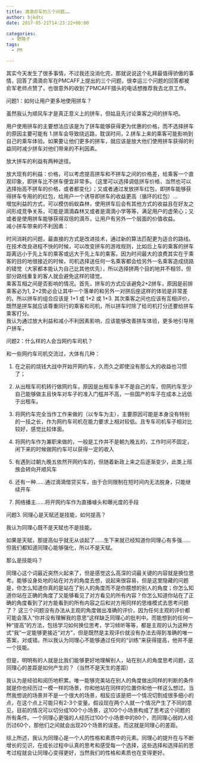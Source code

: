 ```yaml
---
title: 滴滴俞军的三个问题……
author: bjkdtc
date: 2017-05-21T14:23:22+00:00

categories:
  - 野路子
tags:
  - PM

---
```

其实今天发生了很多事情，不过我还没消化完，那就说说这个礼拜最值得骄傲的事情，回答了滴滴俞军在PMCAFF上提出的三个问题，很幸运三个问题的回答都被俞军老师点赞了，也很意外的收到了PMCAFF猎头的电话想推荐我去北京工作。

问题1：如何让用户更多地使用拼车？

虽然我认为顺风车才是真正意义上的拼车，但姑且先讨论乘客之间的拼车吧。

用户使用拼车的主要想法应该是为了拼车能够获得更为优惠的价格，而不选择拼车的原因主要可能有 1.拼车会导致绕远路，耽误时间，2.拼车上来的乘客可能影响到自己的乘车体验。如果要让他们更多的拼车，就应该是放大他们使用拼车获得的利益同时减少拼车对他们带来的不利因素。

放大拼车的利益有两种途径。

放大现有的利益：价格，可以考虑提高拼车和不拼车之间的价格差，给乘客一个直观印象，即拼车比不拼车便宜非常多。（这里可以选择调低拼车价格，当然也可以选择抬高不拼车的价格，或者都变化）；又或者通过发放拼车红包，即拼车能够获得拼车专用的的红包，给用户一个诱导即拼车的收益更高（循环的红包）&#8230;  
增加利益的方式，可以模仿蚂蚁森林，使用拼车后会有其他方式的收益且在好友之间形成竞争关系，可能是滴滴森林又或者是滴滴小学等等，满足用户的虚荣心；又或者是使用拼车能够获得双倍的滴币，让用户有另外一个层面的价值收益。  
减小拼车带来的不利因素：

时间消耗的问题，最直接的方式是改进技术，通过新的算法匹配更为适合的路线。在技术改良进程不快的时候，可以改变拼车的游戏规则，比如后上车的乘客的拼车距离远小于先上车的乘客或远大于先上车的乘客。因为时间最大的浪费其实在于乘客的目的地很接近的时候，司机选择送任何一名乘客都会给另外一名乘客造成绕路的错觉（大家都本能认为自己比其他优先），所以选择拼两个目的地并不相邻，但部分路线重复的客人就会避免这样的错觉。  
乘客互相之间是否影响的情况。首先，拼车的方式应该避免2+2拼车，原因是前排乘客必为1, 2+2势必会让其中一个落单的和另外一对拼后座这样的体验是非常差的。所以拼车的组合应该是 1+1 或 1+2 或 1+3. 其次乘客之间也应该有互相评价，既然是拼车就应该尊重同行的乘客和司机，所以拼车时除了给司机打分还要给拼车乘客打分。  
我认为通过放大利益和减小不利因素影响，应该能够改善拼车体验，更多地引导用户拼车，

问题2：什么样的人会当网约车司机？

和一些网约车司机交流过，大体有几种：

  1. 在之前的烧钱大战中开始开网约车，久而久之即使没有那么大的收益也习惯了；

  2. 从出租车司机转行做网约车，原因是出租车多半不是自己的车，但网约车至少自己能够做主且快车对车子的准入门槛并不高，一些国产的车子在成本上远低于出租车。

  3. 将网约车完全当作工作来做的（以专车为主），主要原因可能是本身没有特别的一技之长，作为网约车司机在能力要求上相对较低。且专车司机车子相对比较好，感觉比较体面。

  4. 将网约车作为兼职来做的，一般是工作并不是朝九晚五的，工作时间不固定，闲下来的时候做网约车可以获得一定的收入

  5. 有遇到过朝九晚五依然开网约车的，但随着新政上来之后逐渐变少，此类上班族会转向开顺风车

  6. 还有一种……通过滴滴借贷买车，由于合同限制在短时间内无法脱身，只能继续开车

  7. 网络播主……将开网约车作为直播噱头和曝光度的手段

问题3. 同理心是天赋还是技能，如何提高？

我认为同理心既不是天赋也不是技能。

如果是天赋，那提高似乎就无从谈起了……生下来就已经知道你同理心有多强……但我们都知道同理心能够强化，所以不是天赋。

那么是技能吗？

同理心这个词最近突然火起来了，但是感觉这么高深的词最关键的内容就是换位思考。能够设身处地的站在对方的角度去想，说起来很容易，但是这里隐藏的问题是，你怎么知道你真的是站在了别人的角度而不是你臆想的别人的角度；你怎么知道你站在正确的角度了又能够看见了对方看见的所有内容？你怎么知道你站在了正确的角度看到了对方能看到的所有内容之后和对方用同样的思维模式去思考问题了？ 这三个问题没有办法从主观的角度做出准确的评价，因为任何主观的评价都可能会落入“你并没有理解我的意思”这样缺乏同理心的批判中。而能想到的任何一种“提高”的方法，包括学习如何换位思考，学习倾听等等，都是主观的认为这种方式“我”一定能够更接近“对方”，但是既然是主观评价就没有办法去得到准确的唯一答案，对或错。所以我认为同理心不能够通过任何的“训练”来获得提高，他并不是一个技能。

但是，明明有的人就是比我们能够更好地理解别人，站在别人的角度思考问题，这同理心的差距是如何产生的？（当然不是天生的差距）

我认为是经验和阅历地积累。唯一能够完美站在别人的角度做出同样的判断的条件就是你也经历过一模一样的场景，你和他站在同样的位置你和他一样这么想过。当然我想说的场景并不是一个很大的场景，相反应该是把一个情况切割成很多细小的点，在这个点上可能只有2-3个变量。假设现在两个人就一个情况产生了不同的意见，目前的情况可以切分成100个小场景，这100个小场景构成了思考这个问题的所有条件。一个同理心更强的人经历过100个小场景中的80个，而同理心弱的人经历过60个，那他们之间就会出现20个场景的误差。而这就是同理心的差距。

综上所述，我认为同理心是一个人的性格和素质中的元素。同理心的提升在与不断增长的见识，在成长过程中认真的思考和感受每一个选择，这些选择和选择前的思考过程就会让同理心变得更好，当然我们的性格和素质也在变得更好。
